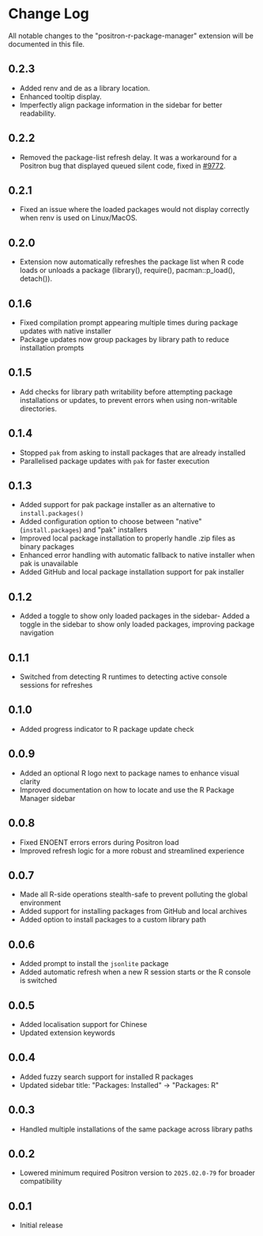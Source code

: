 # Change Log

All notable changes to the "positron-r-package-manager" extension will be documented in this file.

## 0.2.3

- Added renv and de as a library location.
- Enhanced tooltip display.
- Imperfectly align package information in the sidebar for better readability.

## 0.2.2

- Removed the package-list refresh delay. It was a workaround for a Positron bug that displayed queued silent code, fixed in [#9772](https://github.com/posit-dev/positron/pull/9772).

## 0.2.1

- Fixed an issue where the loaded packages would not display correctly when renv is used on Linux/MacOS.

## 0.2.0

- Extension now automatically refreshes the package list when R code loads or unloads a package (library(), require(), pacman::p_load(), detach()).

## 0.1.6

- Fixed compilation prompt appearing multiple times during package updates with native installer
- Package updates now group packages by library path to reduce installation prompts

## 0.1.5

- Add checks for library path writability before attempting package installations or updates,
  to prevent errors when using non-writable directories.

## 0.1.4

- Stopped `pak` from asking to install packages that are already installed
- Parallelised package updates with `pak` for faster execution

## 0.1.3

- Added support for pak package installer as an alternative to `install.packages()`
- Added configuration option to choose between "native" (`install.packages`) and "pak" installers
- Improved local package installation to properly handle .zip files as binary packages
- Enhanced error handling with automatic fallback to native installer when pak is unavailable
- Added GitHub and local package installation support for pak installer

## 0.1.2

- Added a toggle to show only loaded packages in the sidebar- Added a toggle in the sidebar to show only loaded packages, improving package navigation

## 0.1.1

- Switched from detecting R runtimes to detecting active console sessions for refreshes

## 0.1.0

- Added progress indicator to R package update check

## 0.0.9

- Added an optional R logo next to package names to enhance visual clarity
- Improved documentation on how to locate and use the R Package Manager sidebar

## 0.0.8

- Fixed ENOENT errors errors during Positron load
- Improved refresh logic for a more robust and streamlined experience

## 0.0.7

- Made all R-side operations stealth-safe to prevent polluting the global environment
- Added support for installing packages from GitHub and local archives
- Added option to install packages to a custom library path

## 0.0.6

- Added prompt to install the `jsonlite` package
- Added automatic refresh when a new R session starts or the R console is switched

## 0.0.5

- Added localisation support for Chinese
- Updated extension keywords

## 0.0.4

- Added fuzzy search support for installed R packages
- Updated sidebar title: "Packages: Installed" → "Packages: R"

## 0.0.3

- Handled multiple installations of the same package across library paths

## 0.0.2

- Lowered minimum required Positron version to `2025.02.0-79` for broader compatibility

## 0.0.1

- Initial release
